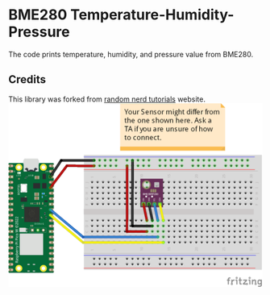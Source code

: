 # BME280 Temperature-Humidity-Pressure
The code prints temperature, humidity, and pressure value from BME280.
## Credits
This library was forked from [random nerd tutorials](https://randomnerdtutorials.com/micropython-bme280-esp32-esp8266/) website.
![](connection/BME280_bb.png)